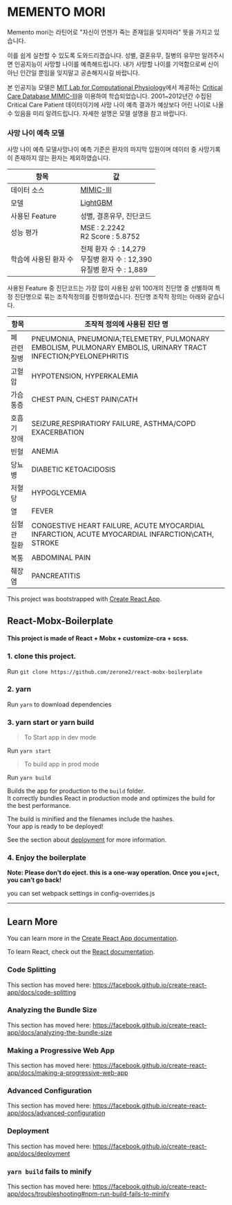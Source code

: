 # MEMENTO MORI

Memento mori는 라틴어로 "자신이 언젠가 죽는 존재임을 잊지마라" 뜻을 가지고 있습니다.

이를 쉽게 실천할 수 있도록 도와드리겠습니다.
성별, 결혼유무, 질병의 유무만 알려주시면 인공지능이 사망할 나이를 예측해드립니다.
내가 사망할 나이를 기억함으로써 신이 아닌 인간일 뿐임을 잊지말고 공손해지시길 바랍니다.

본 인공지능 모델은 [MIT Lab for Computational Physiology](https://lcp.mit.edu/)에서 제공하는 [Critical Care Database MIMIC-III](https://mimic.physionet.org/)을 이용하여 학습되었습니다. 2001~2012년간 수집된 Critical Care Patient 데이터이기에 사망 나이 예측 결과가 예상보다 어린 나이로 나올 수 있음을 미리 알려드립니다. 자세한 설명은 모델 설명을 참고 바랍니다.

### 사망 나이 예측 모델

사망 나이 예측 모델사망나이 예측 기준은 환자의 마지막 입원이며 데이터 중 사망기록이 존재하지 않는 환자는 제외하였습니다. 

| 항목                  | 값                                                           |
| --------------------- | ------------------------------------------------------------ |
| 데이터 소스           | [MIMIC-III](https://mimic.physionet.org/)                    |
| 모델                  | [LightGBM](https://github.com/microsoft/LightGBM)            |
| 사용된 Feature        | 성별, 결혼유무, 진단코드                                     |
| 성능 평가             | MSE : 2.2242<br />R2 Score : 5.8752                          |
| 학습에 사용된 환자 수 | 전체 환자 수 : 14,279<br />무질병 환자 수 : 12,390<br />유질병 환자 수 : 1,889 |

사용된 Feature 중 진단코드는 가장 많이 사용된 상위 100개의 진단명 중 선별하여 특정 진단명으로 묶는 조작적정의를 진행하였습니다. 진단명 조작적 정의는 아래와 같습니다.

| 항목         | 조작적 정의에 사용된 진단 명                                 |
| ------------ | ------------------------------------------------------------ |
| 폐 관련 질병 | PNEUMONIA, PNEUMONIA;TELEMETRY, PULMONARY EMBOLISM, PULMONARY EMBOLIS, URINARY TRACT INFECTION;PYELONEPHRITIS |
| 고혈압       | HYPOTENSION, HYPERKALEMIA                                    |
| 가슴통증     | CHEST PAIN, CHEST PAIN\CATH                                  |
| 호흡기 장애  | SEIZURE,RESPIRATIORY FAILURE, ASTHMA/COPD EXACERBATION       |
| 빈혈         | ANEMIA                                                       |
| 당뇨병       | DIABETIC KETOACIDOSIS                                        |
| 저혈당       | HYPOGLYCEMIA                                                 |
| 열           | FEVER                                                        |
| 심혈관 질환  | CONGESTIVE HEART FAILURE, ACUTE MYOCARDIAL INFARCTION, ACUTE MYOCARDIAL INFARCTION\\CATH, STROKE |
| 복통         | ABDOMINAL PAIN                                               |
| 췌장염       | PANCREATITIS                                                 |



This project was bootstrapped with [Create React App](https://github.com/facebook/create-react-app).

## React-Mobx-Boilerplate

#### This project is made of React + Mobx + customize-cra + scss.

### 1. clone this project.

Run 
```git clone https://github.com/zerone2/react-mobx-boilerplate```

### 2. yarn 

Run ```yarn``` to download dependencies

### 3. yarn start or yarn build

>To Start app in dev mode

Run ```yarn start```

>To build app in prod mode

Run ```yarn build```

Builds the app for production to the `build` folder.<br />
It correctly bundles React in production mode and optimizes the build for the best performance.

The build is minified and the filenames include the hashes.<br />
Your app is ready to be deployed!

See the section about [deployment](https://facebook.github.io/create-react-app/docs/deployment) for more information.

### 4. Enjoy the boilerplate

**Note: Please don't do eject. this is a one-way operation. Once you `eject`, you can’t go back!**

you can set webpack settings in config-overrides.js


---


## Learn More

You can learn more in the [Create React App documentation](https://facebook.github.io/create-react-app/docs/getting-started).

To learn React, check out the [React documentation](https://reactjs.org/).


### Code Splitting

This section has moved here: https://facebook.github.io/create-react-app/docs/code-splitting

### Analyzing the Bundle Size

This section has moved here: https://facebook.github.io/create-react-app/docs/analyzing-the-bundle-size

### Making a Progressive Web App

This section has moved here: https://facebook.github.io/create-react-app/docs/making-a-progressive-web-app

### Advanced Configuration

This section has moved here: https://facebook.github.io/create-react-app/docs/advanced-configuration

### Deployment

This section has moved here: https://facebook.github.io/create-react-app/docs/deployment

### `yarn build` fails to minify

This section has moved here: https://facebook.github.io/create-react-app/docs/troubleshooting#npm-run-build-fails-to-minify
